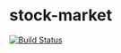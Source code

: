 stock-market
============

[![Build Status](https://travis-ci.org/kaylalynjones/stock-market.svg?branch=master)](https://travis-ci.org/kaylalynjones/stock-market)
